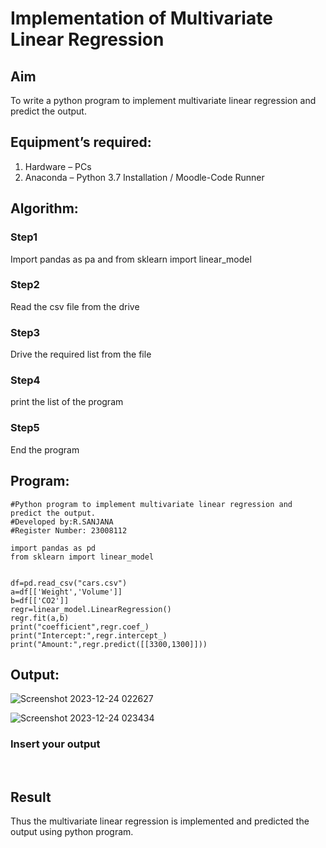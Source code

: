 # Implementation of Multivariate Linear Regression
## Aim
To write a python program to implement multivariate linear regression and predict the output.
## Equipment’s required:
1.	Hardware – PCs
2.	Anaconda – Python 3.7 Installation / Moodle-Code Runner
## Algorithm:
### Step1
Import pandas as pa and from sklearn import linear_model

### Step2
Read the csv file from the drive

### Step3
Drive the required list from the file

### Step4
print the list of the program

### Step5
End the program

## Program:
```
#Python program to implement multivariate linear regression and predict the output.
#Developed by:R.SANJANA
#Register Number: 23008112

import pandas as pd
from sklearn import linear_model


df=pd.read_csv("cars.csv")
a=df[['Weight','Volume']]
b=df[['CO2']]
regr=linear_model.LinearRegression()
regr.fit(a,b)
print("coefficient",regr.coef_)
print("Intercept:",regr.intercept_)
print("Amount:",regr.predict([[3300,1300]]))

```
## Output:
![Screenshot 2023-12-24 022627](https://github.com/23008112/Multivariate-Linear-Regression/assets/138972470/52f96c36-90ea-4b95-89c4-d9dc45916089)

![Screenshot 2023-12-24 023434](https://github.com/23008112/Multivariate-Linear-Regression/assets/138972470/18170a85-dfa0-436c-a0f1-1ac459d13bbd)


### Insert your output

<br>

## Result
Thus the multivariate linear regression is implemented and predicted the output using python program.
